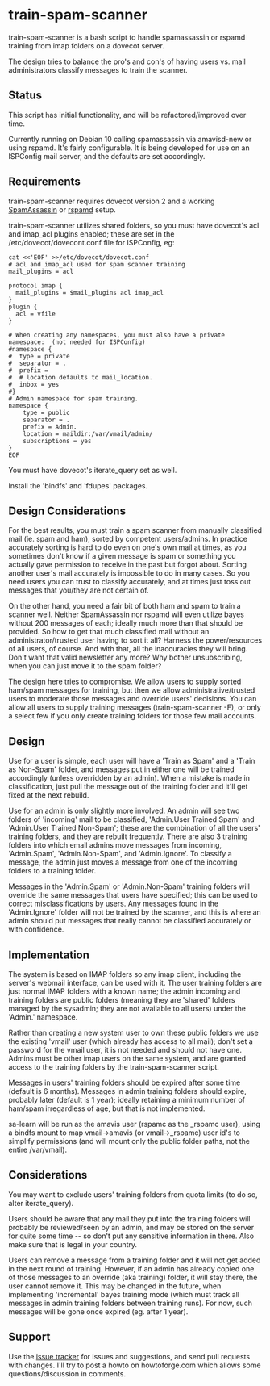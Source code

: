 # train-spam-scanner

train-spam-scanner is a bash script to handle spamassassin or rspamd training from imap folders on a dovecot server.

The design tries to balance the pro's and con's of having users vs. mail administrators classify messages to train the scanner.

## Status

This script has initial functionality, and will be refactored/improved over time.

Currently running on Debian 10 calling spamassassin via amavisd-new or using rspamd.  It's fairly configurable.  It is being developed for use on an ISPConfig mail server, and the defaults are set accordingly.

## Requirements

train-spam-scanner requires dovecot version 2 and a working [SpamAssassin](README.spamassassin.md) or [rspamd](README.rspamd.md) setup.  

train-spam-scanner utilizes shared folders, so you must have dovecot's acl and imap_acl plugins enabled; these are set in the /etc/dovecot/dovecont.conf file for ISPConfig, eg:

```
cat <<'EOF' >>/etc/dovecot/dovecot.conf
# acl and imap_acl used for spam scanner training
mail_plugins = acl

protocol imap {
  mail_plugins = $mail_plugins acl imap_acl
}
plugin {
  acl = vfile
}

# When creating any namespaces, you must also have a private namespace:  (not needed for ISPConfig)
#namespace {
#  type = private
#  separator = .
#  prefix =
#  # location defaults to mail_location.
#  inbox = yes
#}
# Admin namespace for spam training.
namespace {
    type = public
    separator = .
    prefix = Admin.
    location = maildir:/var/vmail/admin/
    subscriptions = yes
}
EOF
```

You must have dovecot's iterate_query set as well.

Install the 'bindfs' and 'fdupes' packages.

## Design Considerations

For the best results, you must train a spam scanner from manually classified mail (ie. spam and ham), sorted by competent users/admins.  In practice accurately sorting is hard to do even on one's own mail at times, as you sometimes don't know if a given message is spam or something you actually gave permission to receive in the past but forgot about.  Sorting another user's mail accurately is impossible to do in many cases.  So you need users you can trust to classify accurately, and at times just toss out messages that you/they are not certain of.

On the other hand, you need a fair bit of both ham and spam to train a scanner well.  Neither SpamAssassin nor rspamd will even utilize bayes without 200 messages of each; ideally much more than that should be provided.  So how to get that much classified mail without an administrator/trusted user having to sort it all?  Harness the power/resources of all users, of course.  And with that, all the inaccuracies they will bring.  Don't want that valid newsletter any more?  Why bother unsubscribing, when you can just move it to the spam folder?

The design here tries to compromise.  We allow users to supply sorted ham/spam messages for training, but then we allow administrative/trusted users to moderate those messages and override users' decisions.  You can allow all users to supply training messages (train-spam-scanner -F), or only a select few if you only create training folders for those few mail accounts.

## Design

Use for a user is simple, each user will have a 'Train as Spam' and a 'Train as Non-Spam' folder, and messages put in either one will be trained accordingly (unless overridden by an admin).  When a mistake is made in classification, just pull the message out of the training folder and it'll get fixed at the next rebuild.

Use for an admin is only slightly more involved.  An admin will see two folders of 'incoming' mail to be classified, 'Admin.User Trained Spam' and 'Admin.User Trained Non-Spam'; these are the combination of all the users' training folders, and they are rebuilt frequently.  There are also 3 training folders into which email admins move messages from incoming, 'Admin.Spam', 'Admin.Non-Spam', and 'Admin.Ignore'.  To classify a message, the admin just moves a message from one of the incoming folders to a training folder.

Messages in the 'Admin.Spam' or 'Admin.Non-Spam' training folders will override the same messages that users have specified; this can be used to correct misclassifications by users.  Any messages found in the 'Admin.Ignore' folder will not be trained by the scanner, and this is where an admin should put messages that really cannot be classified accurately or with confidence.

## Implementation

The system is based on IMAP folders so any imap client, including the server's webmail interface, can be used with it.  The user training folders are just normal IMAP folders with a known name; the admin incoming and training folders are public folders (meaning they are 'shared' folders managed by the sysadmin; they are not available to all users) under the 'Admin.' namespace.

Rather than creating a new system user to own these public folders we use the existing 'vmail' user (which already has access to all mail); don't set a password for the vmail user, it is not needed and should not have one.  Admins must be other imap users on the same system, and are granted access to the training folders by the train-spam-scanner script.

Messages in users' training folders should be expired after some time (default is 6 months).  Messages in admin training folders should expire, probably later (default is 1 year); ideally retaining a minimum number of ham/spam irregardless of age, but that is not implemented.

sa-learn will be run as the amavis user (rspamc as the \_rspamc user), using a bindfs mount to map vmail->amavis (or vmail->\_rspamc) user id's to simplify permissions (and will mount only the public folder paths, not the entire /var/vmail).


## Considerations

You may want to exclude users' training folders from quota limits (to do so, alter iterate_query).

Users should be aware that any mail they put into the training folders will probably be reviewed/seen by an admin, and may be stored on the server for quite some time -- so don't put any sensitive information in there.  Also make sure that is legal in your country.

Users can remove a message from a training folder and it will not get added in the next round of training.  However, if an admin has already copied one of those messages to an override (aka training) folder, it will stay there, the user cannot remove it.  This may be changed in the future, when implementing 'incremental' bayes training mode (which must track all messages in admin training folders between training runs).  For now, such messages will be gone once expired (eg. after 1 year).

## Support

Use the [issue tracker](https://github.com/jnorell/train-spam-scanner/issues) for issues and suggestions, and send pull requests with changes.  I'll try to post a howto on howtoforge.com which allows some questions/discussion in comments.

